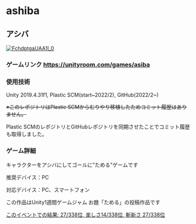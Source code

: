 # ashiba

## アシバ
[![FchdptgaUAA1l_0](https://github.com/IwamotoKakeru/IwamotoKakeru/assets/34148721/9afd7be7-41c9-455d-8e80-bb27a1d99ff4)](https://unityroom.com/games/asiba)

### ゲームリンク https://unityroom.com/games/asiba

### 使用技術
Unity 2019.4.31f1, Plastic SCM(start~2022/2), GitHub(2022/2~)

~~※このレポジトリはPlastic SCMからむりやり移植したためコミット履歴はありません。~~

Plastic SCMのレポジトリとGitHubレポジトリを同期させたことでコミット履歴も取得しました。

### ゲーム詳細

キャラクターをアシバにしてゴールに"ためる"ゲームです

推奨デバイス：PC

対応デバイス：PC、スマートフォン

この作品はUnity1週間ゲームジャム お題「ためる」の投稿作品です

[このイベントでの結果: 27/338位, 楽しさ14/338位, 斬新さ 27/338位](https://unityroom.com/unity1weeks/56/top)
